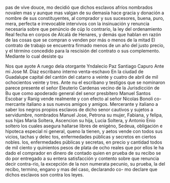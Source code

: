 pas de vive douce,
mo decidió que dichos esclavos afríos nombrados novalen
mas y aunque mas valgan de su demasia hace gracia y donación
a nombre de sus constituyentes, al comprador y sus sucesores,
buena, puro, mera, perfecta e irrevocable intervivos con la
insinuación y renuncia necesaria sobre que penúncio de
cúp lo contrario, la ley del ordenamiento Real fecha en corpos
de Alcalá de Henares, y demás que hablan en razón de las
cosas que se compran o venden por más o menos de la mitad
El contrato de trabajo se encuentra firmado menos de un año del justo precio, y el término concedido para la rescisión del contrato o sus complemento. Mediante lo cual desiste qu

Nos que ayote
A ruego dela otorgante Yndalecio Paz
Santiago Capuro
Ante mi Jose M. Diaz
escribano interno
venta-eschavo
En la ciudad de Guadalupe capital del cantón del catarro a veinte y cuatro de abril de mil ochocientos veinte y tres. Ante nu el escribano y testigos que se nominaron parece presente el señor Eleuterio Cardenas vecino de la Jurisdicción de Bu
que como apoderado general del senor presbítero Manuel Santos Escobar y Ranig vende realmente y con efecto al señor Nicolas Bonoli co- mercante italiano a sus nuevos amigos y amigos.
Mercerante y italiano a saber los negros propios esclavos de dicho senor cautivos y sujetos a servidumbre, nombrados Manuel Jose, Petrona su mujer, Fabiana, y felipa, sus hijas Maria Soltera, Ascencion su hija, Lucia Soltera, y Antonio
Enio soltero los cuales asegura hallarse libres de enigéno, 
Sedeua, obligación e hipoteca especial ni general, queno la 
tienen, y aetos vende con todos sus vicios, tachas y delec 
tos, enfermedades públicas y secretos en ciertos nobles.
los, enfermedades públicas y secretas, en precio y cantidad todos de mil ciento y quinientos pesos de plata de ocho reales que por ellos le ha dado el comprador en dinero de contado quien en prueba de su recibo se do por entregado a su entera
satisfacción y contento sobre que renuncia decir contra-rio, la excepción de la non numerata pecunio, su prueba, la del recibo, termino, engano y mas del caso, declarando co- mo declare que dichos esclavos son contra los leyes.